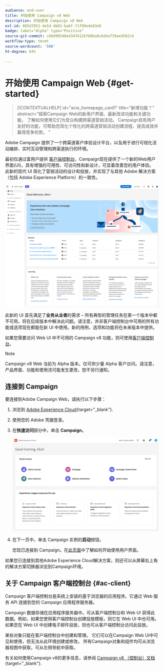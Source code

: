 ```yaml
---
audience: end-user
title: 开始使用 Campaign v8 Web
description: 开始使用 Campaign v8 Web
exl-id: 885d7851-4e5d-4b03-ba6f-71f90ede83e8
badge: label="Alpha" type="Positive"
source-git-commit: c0dd90540e4347612bf60ba8c6d4a739aed502cb
workflow-type: tm+mt
source-wordcount: '508'
ht-degree: 64%

---
```


# 开始使用 Campaign Web {#get-started}

>[!CONTEXTUALHELP]
>id="acw_homepage_card1"
>title="新增功能？"
>abstract="探索Campaign Web的新用户界面、最新改进功能和关键功能。 了解如何使用它们为受众构建跨渠道营销活动。 Campaign具有用户友好的功能，可帮助您简化个性化的跨渠道营销活动创建流程、提高成效并赢得竞争优势。 "


Adobe Campaign 提供了一个跨渠道客户体验设计平台，以及用于进行可视化活动编排、实时互动管理和跨渠道执行的环境。

最初仅通过富用户提供 [客户端控制台](#ac-client)，Campaign现在提供了一个新的Web用户界面(UI)，具有增强的可用性、可访问性和新设计，可显着改善您的用户体验。 此新的现代 UI 简化了营销活动的设计和投放，并实现了与其他 Adobe 解决方案（包括 Adobe Experience Platform）的一致性。

![](assets/home.png)

此新的 UI 首先满足了&#x200B;**业务从业者**&#x200B;的需求 – 所有典型的管理任务在第一个版本中都不可用，将在后续版本中解决此问题。请注意，并非客户端控制台中可用的所有功能或选项现在都能在新 UI 中使用。新的用例、选项和功能将在未来版本中提供。

如果您需要访问 Web UI 中不可用的 Campaign v8 功能，则可使用[客户端控制台](#ac-client)。


>[!NOTE]
>
>Campaign v8 Web 当前为 Alpha 版本。仅可供少量 Alpha 客户访问。请注意，产品界面、功能和使用流可能发生更改，恕不另行通知。

## 连接到 Campaign

要连接到Adobe Campaign Web，请执行以下步骤：

1. 浏览到 [Adobe Experience Cloud](https://experience.adobe.com){target="_blank"}.
1. 使用您的 Adobe 凭据登录。
1. 在&#x200B;**快速访问**&#x200B;部分中，单击 **Campaign**。

   ![](assets/connect.png)

1. 在下一页中，单击 Campaign 实例的&#x200B;**启动**按钮。


   您现已连接到 Campaign。在[此页面](user-interface.md)中了解如何开始使用用户界面。

如果您已连接到其他Adobe Experience Cloud解决方案，则还可以从屏幕右上角的解决方案切换器浏览到Campaign环境。

## 关于 Campaign 客户端控制台 {#ac-client}

Campaign 客户端控制台是系统上安装的基于浏览器的应用程序。它通过 Web 服务 API 连接到您的 Campaign 应用程序服务器。

Campaign 数据存储在应用程序服务器中。可从客户端控制台和 Web UI 获得此数据。例如，如果您使用客户端控制台创建投放模板，则它在 Web UI 中也可用。如果您在 Web UI 中创建电子邮件投放，则也可从客户端控制台访问此投放。

某些对象只能在客户端控制台中创建和管理。 它们可以在Campaign Web UI中可见和使用，但无法从此环境创建或修改。 所有Campaign对象和组件均可从浏览器视图中获取，可从左侧导航中获取。

有关如何使用Campaign v8的更多信息，请参阅 [Campaign v8 （控制台）文档](https://experienceleague.adobe.com/docs/campaign/campaign-v8/campaign-home.html?lang=zh-Hans){target="_blank"}.
